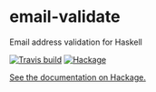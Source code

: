 # email-validate
Email address validation for Haskell

[![Travis build](https://img.shields.io/travis/Porges/email-validate-hs/master.svg)](https://travis-ci.org/Porges/email-validate-hs) [![Hackage](https://img.shields.io/hackage/v/email-validate.svg)](https://hackage.haskell.org/package/email-validate)

[See the documentation on Hackage.](http://hackage.haskell.org/package/email-validate)
